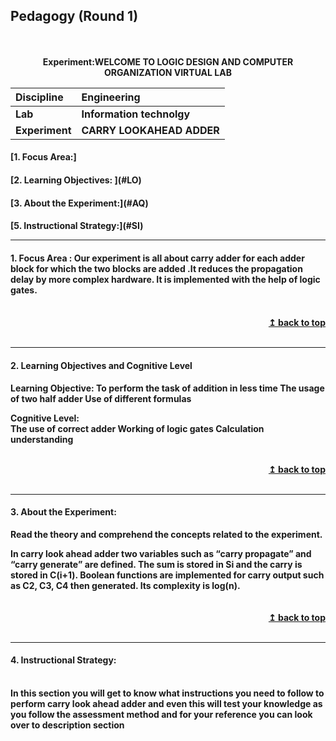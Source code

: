 ## Pedagogy (Round 1)
<p align="center">
<br>
<br>
<b> Experiment:WELCOME TO LOGIC DESIGN AND COMPUTER ORGANIZATION VIRTUAL LAB  <a name="top"></a> <br>
</p>

<b>Discipline | <b>Engineering
:--|:--|
<b> Lab | <b> Information technolgy
<b> Experiment|     <b> CARRY LOOKAHEAD ADDER
<h4> [1. Focus Area:]
<h4> [2. Learning Objectives: ](#LO)
<h4> [3. About the Experiment:](#AQ)
<h4> [5. Instructional Strategy:](#SI)
<hr>

<a name="LO"></a>
#### 1. Focus Area : Our experiment is all about carry adder for each adder block for which the two blocks are added .It reduces the propagation delay by more complex hardware. It is implemented with the help of logic gates.

<br/>
<div align="right">
    <b><a href="#top">↥ back to top</a></b>
</div>
<br/>
<hr>

<a name="LO"></a>
#### 2. Learning Objectives and Cognitive Level

Learning Objective:
To perform the task of addition in less time
The usage of two half adder
Use of different formulas</br>

Cognitive Level:       
The use of correct adder
Working of logic gates
Calculation understanding
        



<br/>
<div align="right">
    <b><a href="#top">↥ back to top</a></b>
</div>
<br/>
<hr>

<a name="IS"></a>

#### 3. About the Experiment:

Read the theory and comprehend the concepts related to the experiment. 
<br>
<div>
    In carry look ahead adder two variables such as “carry propagate” and “carry generate” are defined.
 The sum is stored in Si and the carry is stored in C(i+1). Boolean functions are implemented for carry output such as C2, C3, C4 then generated. Its complexity is log(n). 
 
</div>
<br>

<br/>
<div align="right">
    <b><a href="#top">↥ back to top</a></b>
</div>
<br/>
<hr>

<a name="SI"></a>

#### 4. Instructional Strategy:
<br>

<div>  
In this section you will get to know what instructions you need to follow to perform carry look ahead adder and even this will test your knowledge as you follow the assessment method and for your reference you can look over to description section

</div>
